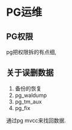 # PG运维

## PG权限

pg把权限拆的有点细,

## 关于误删数据

1. 备份的恢复
2. pg_waldump
3. pg_tm_aux
4. pg_fix

通过pg mvcc来找回数据.
